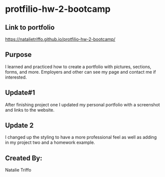 # protfilio-hw-2-bootcamp


## Link to portfolio
 https://natalietriffo.github.io/protfilio-hw-2-bootcamp/


## Purpose
I learned and practiced how to create a portfolio with pictures, sections, forms, and more. Employers and other can see my page and contact me if interested.

## Update#1
After finishing project one I updated my personal portfolio with a screenshot and links to the website. 

## Update 2
I changed up the styling to have a more professional feel as well as adding in my project two and a homework example. 



## Created By:
Natalie Triffo
